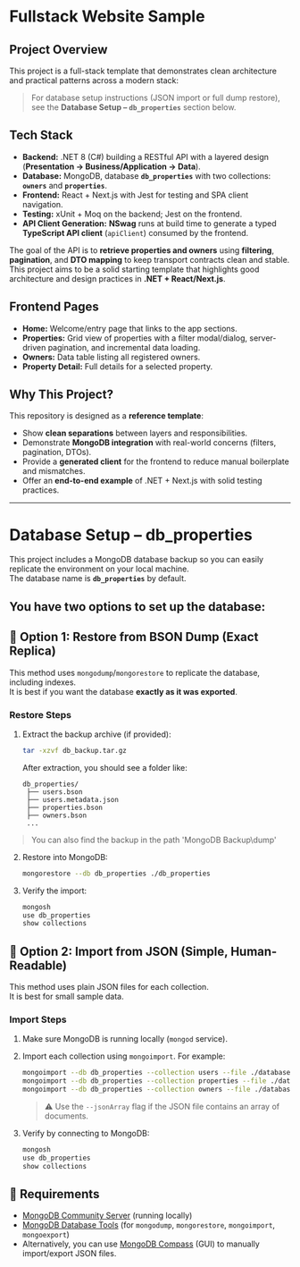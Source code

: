 # Fullstack Website Sample
## Project Overview

This project is a full-stack template that demonstrates clean architecture and practical patterns across a modern stack:
> For database setup instructions (JSON import or full dump restore), see the **Database Setup – `db_properties`** section below.

## Tech Stack
- **Backend:** .NET 8 (C#) building a RESTful API with a layered design (**Presentation → Business/Application → Data**).
- **Database:** MongoDB, database **`db_properties`** with two collections: **`owners`** and **`properties`**.
- **Frontend:** React + Next.js with Jest for testing and SPA client navigation.
- **Testing:** xUnit + Moq on the backend; Jest on the frontend.
- **API Client Generation:** **NSwag** runs at build time to generate a typed **TypeScript API client** (`apiClient`) consumed by the frontend.

The goal of the API is to **retrieve properties and owners** using **filtering**, **pagination**, and **DTO mapping** to keep transport contracts clean and stable. This project aims to be a solid starting template that highlights good architecture and design practices in **.NET + React/Next.js**.

## Frontend Pages

- **Home:** Welcome/entry page that links to the app sections.
- **Properties:** Grid view of properties with a filter modal/dialog, server-driven pagination, and incremental data loading.
- **Owners:** Data table listing all registered owners.
- **Property Detail:** Full details for a selected property.

## Why This Project?

This repository is designed as a **reference template**:
- Show **clean separations** between layers and responsibilities.
- Demonstrate **MongoDB integration** with real-world concerns (filters, pagination, DTOs).
- Provide a **generated client** for the frontend to reduce manual boilerplate and mismatches.
- Offer an **end-to-end example** of .NET + Next.js with solid testing practices.

---
# Database Setup – db_properties

This project includes a MongoDB database backup so you can easily replicate the environment on your local machine.  
The database name is **`db_properties`** by default.

You have **two options** to set up the database:
---
## 🔹 Option 1: Restore from BSON Dump (Exact Replica)

This method uses `mongodump`/`mongorestore` to replicate the database, including indexes.  
It is best if you want the database **exactly as it was exported**.

### Restore Steps
1. Extract the backup archive (if provided):
   ```bash
   tar -xzvf db_backup.tar.gz
   ```
   After extraction, you should see a folder like:
   ```
   db_properties/
    ├── users.bson
    ├── users.metadata.json
    ├── properties.bson
    ├── owners.bson
    ...
   ```
> You can also find the backup in the path 'MongoDB Backup\dump'
2. Restore into MongoDB:
   ```bash
   mongorestore --db db_properties ./db_properties
   ```

3. Verify the import:
   ```bash
   mongosh
   use db_properties
   show collections
   ```

## 🔹 Option 2: Import from JSON (Simple, Human-Readable)

This method uses plain JSON files for each collection.  
It is best for small sample data.

### Import Steps
1. Make sure MongoDB is running locally (`mongod` service).
2. Import each collection using `mongoimport`. For example:

   ```bash
   mongoimport --db db_properties --collection users --file ./database/users.json --jsonArray
   mongoimport --db db_properties --collection properties --file ./database/properties.json --jsonArray
   mongoimport --db db_properties --collection owners --file ./database/owners.json --jsonArray
   ```

   > ⚠️ Use the `--jsonArray` flag if the JSON file contains an array of documents.

3. Verify by connecting to MongoDB:
   ```bash
   mongosh
   use db_properties
   show collections
   ```
## 🔹 Requirements
- [MongoDB Community Server](https://www.mongodb.com/try/download/community) (running locally)  
- [MongoDB Database Tools](https://www.mongodb.com/try/download/database-tools) (for `mongodump`, `mongorestore`, `mongoimport`, `mongoexport`)  
- Alternatively, you can use [MongoDB Compass](https://www.mongodb.com/products/compass) (GUI) to manually import/export JSON files.  


